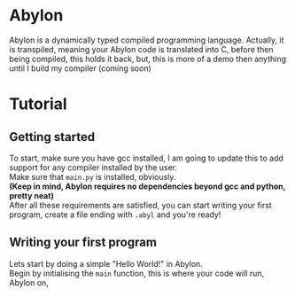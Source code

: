 # Abylon
Abylon is a dynamically typed compiled programming language.
Actually, it is transpiled, meaning your Abylon code is translated into C, before then being compiled, this holds it back, but, this is more of a demo then anything until I build my compiler (coming soon)

# Tutorial

## Getting started
To start, make sure you have gcc installed, I am going to update this to add support for any compiler installed by the user.<br>
Make sure that `main.py` is installed, obviously.<br>
<b>(Keep in mind, Abylon requires no dependencies beyond gcc and python, pretty neat)</b><br>
After all these requirements are satisfied, you can start writing your first program, create a file ending with `.abyl` and you're ready!<br>

## Writing your first program
Lets start by doing a simple "Hello World!" in Abylon.<br>
Begin by initialising the `main` function, this is where your code will run, Abylon on,
